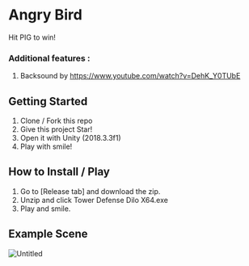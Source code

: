 # Angry Bird
Hit PIG to win!

### Additional features :
1. Backsound by https://www.youtube.com/watch?v=DehK_Y0TUbE

## Getting Started
1. Clone / Fork this repo
2. Give this project Star!
2. Open it with Unity (2018.3.3f1)
3. Play with smile!

## How to Install / Play
1. Go to [Release tab] and download the zip.
2. Unzip and click Tower Defense Dilo X64.exe
3. Play and smile.

## Example Scene
![Untitled](https://user-images.githubusercontent.com/19890311/134629923-60d3976e-e2ad-41fd-a65c-9330f872b55e.png)

